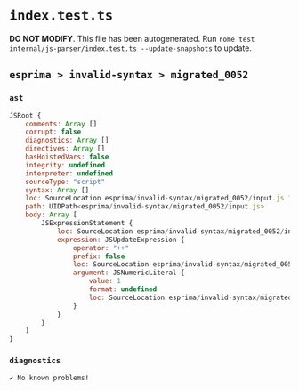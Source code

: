 # `index.test.ts`

**DO NOT MODIFY**. This file has been autogenerated. Run `rome test internal/js-parser/index.test.ts --update-snapshots` to update.

## `esprima > invalid-syntax > migrated_0052`

### `ast`

```javascript
JSRoot {
	comments: Array []
	corrupt: false
	diagnostics: Array []
	directives: Array []
	hasHoistedVars: false
	integrity: undefined
	interpreter: undefined
	sourceType: "script"
	syntax: Array []
	loc: SourceLocation esprima/invalid-syntax/migrated_0052/input.js 1:0-2:0
	path: UIDPath<esprima/invalid-syntax/migrated_0052/input.js>
	body: Array [
		JSExpressionStatement {
			loc: SourceLocation esprima/invalid-syntax/migrated_0052/input.js 1:0-1:3
			expression: JSUpdateExpression {
				operator: "++"
				prefix: false
				loc: SourceLocation esprima/invalid-syntax/migrated_0052/input.js 1:0-1:3
				argument: JSNumericLiteral {
					value: 1
					format: undefined
					loc: SourceLocation esprima/invalid-syntax/migrated_0052/input.js 1:0-1:1
				}
			}
		}
	]
}
```

### `diagnostics`

```
✔ No known problems!

```
